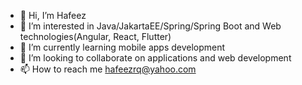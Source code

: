 - 👋 Hi, I’m Hafeez
- 👀 I’m interested in Java/JakartaEE/Spring/Spring Boot and Web technologies(Angular, React, Flutter)
- 🌱 I’m currently learning mobile apps development
- 💞️ I’m looking to collaborate on applications and web development
- 📫 How to reach me hafeezrq@yahoo.com

<!---
hafeezrq/hafeezrq is a ✨ special ✨ repository because its `README.md` (this file) appears on your GitHub profile.
You can click the Preview link to take a look at your changes.
--->
